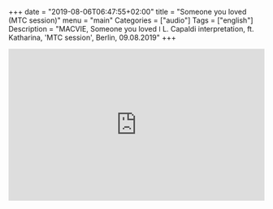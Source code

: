 +++
date = "2019-08-06T06:47:55+02:00"
title = "Someone you loved (MTC session)"
menu = "main"
Categories = ["audio"]
Tags = ["english"]
Description = "MACVIE, Someone you loved  ǀ  L. Capaldi interpretation, ft. Katharina, 'MTC session', Berlin, 09.08.2019"
+++


<iframe width="100%" height="300" scrolling="no" frameborder="no" allow="autoplay" src="https://w.soundcloud.com/player/?url=https%3A//api.soundcloud.com/tracks/664306667&color=%2300ff6a&auto_play=false&hide_related=false&show_comments=true&show_user=true&show_reposts=false&show_teaser=true&visual=true"></iframe>


